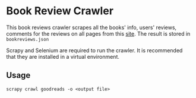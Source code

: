 # Book Review Crawler

This book reviews crawler scrapes all the books' info, users' reviews, comments for the reviews on all pages from this [site](https://www.goodreads.com/author/list/4634532.Nguy_n_Nh_t_nh?page=1&per_page=30). The result is stored in `bookreviews.json`

Scrapy and Selenium are required to run the crawler. It is recommended that they are installed in a virtual environment.

Usage
-----
`scrapy crawl goodreads -o <output file>`
